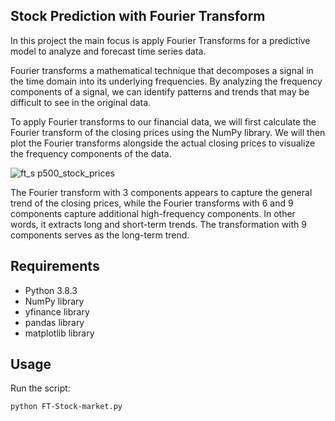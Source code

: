 ## Stock Prediction with Fourier Transform


In this project the main focus is apply Fourier Transforms for a predictive model to analyze and forecast time series data. 

Fourier transforms a mathematical technique that decomposes a signal in the time domain into its underlying frequencies. By analyzing the frequency components of a signal, we can identify patterns and trends that may be difficult to see in the original data.


To apply Fourier transforms to our financial data, we will first calculate the Fourier transform of the closing prices using the NumPy library. We will then plot the Fourier transforms alongside the actual closing prices to visualize the frequency components of the data.



![ft_s p500_stock_prices](https://github.com/user-attachments/assets/6a17d926-a3b5-4c77-ab7a-65e19bb10d10)




The Fourier transform with 3 components appears to capture the general trend of the closing prices, while the Fourier transforms with 6 and 9 components capture additional high-frequency components. In other words, it extracts long and short-term trends. The transformation with 9 components serves as the long-term trend.


## Requirements

- Python 3.8.3
- NumPy library
- yfinance library
- pandas library
- matplotlib library

## Usage
Run the script: 

```bash
python FT-Stock-market.py
```

